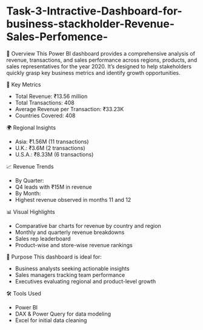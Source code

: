 # Task-3-Intractive-Dashboard-for-business-stackholder-Revenue-Sales-Perfomence-
📝 Overview
This Power BI dashboard provides a comprehensive analysis of revenue, transactions, and sales performance across regions, products, and sales representatives for the year 2020. It’s designed to help stakeholders quickly grasp key business metrics and identify growth opportunities.

📌 Key Metrics
- Total Revenue: ₹13.56 million
- Total Transactions: 408
- Average Revenue per Transaction: ₹33.23K
- Countries Covered: 408

🌍 Regional Insights
- Asia: ₹1.56M (11 transactions)
- U.K.: ₹3.6M (2 transactions)
- U.S.A.: ₹8.33M (6 transactions)

📈 Revenue Trends
- By Quarter:
- Q4 leads with ₹15M in revenue
- By Month:
- Highest revenue observed in months 11 and 12

📊 Visual Highlights
- Comparative bar charts for revenue by country and region
- Monthly and quarterly revenue breakdowns
- Sales rep leaderboard
- Product-wise and store-wise revenue rankings

🚀 Purpose
This dashboard is ideal for:
- Business analysts seeking actionable insights
- Sales managers tracking team performance
- Executives evaluating regional and product-level growth

🛠️ Tools Used
- Power BI
- DAX & Power Query for data modeling
- Excel for initial data cleaning


